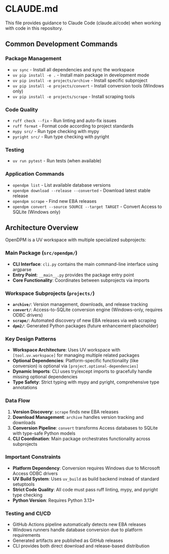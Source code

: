 # CLAUDE.md

This file provides guidance to Claude Code (claude.ai/code) when working with code in this repository.

## Common Development Commands

### Package Management
- `uv sync` - Install all dependencies and sync the workspace
- `uv pip install -e .` - Install main package in development mode
- `uv pip install -e projects/archive` - Install specific subproject
- `uv pip install -e projects/convert` - Install conversion tools (Windows only)
- `uv pip install -e projects/scrape` - Install scraping tools

### Code Quality
- `ruff check --fix` - Run linting and auto-fix issues
- `ruff format` - Format code according to project standards
- `mypy src/` - Run type checking with mypy
- `pyright src/` - Run type checking with pyright

### Testing
- `uv run pytest` - Run tests (when available)

### Application Commands
- `opendpm list` - List available database versions
- `opendpm download --release --converted` - Download latest stable release
- `opendpm scrape` - Find new EBA releases
- `opendpm convert --source SOURCE --target TARGET` - Convert Access to SQLite (Windows only)

## Architecture Overview

OpenDPM is a UV workspace with multiple specialized subprojects:

### Main Package (`src/opendpm/`)
- **CLI Interface**: `cli.py` contains the main command-line interface using argparse
- **Entry Point**: `__main__.py` provides the package entry point
- **Core Functionality**: Coordinates between subprojects via imports

### Workspace Subprojects (`projects/`)
- **`archive/`**: Version management, downloads, and release tracking
- **`convert/`**: Access-to-SQLite conversion engine (Windows-only, requires ODBC drivers)
- **`scrape/`**: Automated discovery of new EBA releases via web scraping
- **`dpm2/`**: Generated Python packages (future enhancement placeholder)

### Key Design Patterns
- **Workspace Architecture**: Uses UV workspace with `[tool.uv.workspace]` for managing multiple related packages
- **Optional Dependencies**: Platform-specific functionality (like conversion) is optional via `[project.optional-dependencies]`
- **Dynamic Imports**: CLI uses try/except imports to gracefully handle missing optional dependencies
- **Type Safety**: Strict typing with mypy and pyright, comprehensive type annotations

### Data Flow
1. **Version Discovery**: `scrape` finds new EBA releases
2. **Download Management**: `archive` handles version tracking and downloads
3. **Conversion Pipeline**: `convert` transforms Access databases to SQLite with type-safe Python models
4. **CLI Coordination**: Main package orchestrates functionality across subprojects

### Important Constraints
- **Platform Dependency**: Conversion requires Windows due to Microsoft Access ODBC drivers
- **UV Build System**: Uses `uv_build` as build backend instead of standard setuptools
- **Strict Code Quality**: All code must pass ruff linting, mypy, and pyright type checking
- **Python Version**: Requires Python 3.13+

### Testing and CI/CD
- GitHub Actions pipeline automatically detects new EBA releases
- Windows runners handle database conversion due to platform requirements
- Generated artifacts are published as GitHub releases
- CLI provides both direct download and release-based distribution